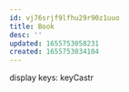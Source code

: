 ```yaml
---
id: vj76srjf9lfhu29r90z1uuo
title: Book
desc: ''
updated: 1655753058231
created: 1655753034104
---
```



display keys:
  keyCastr